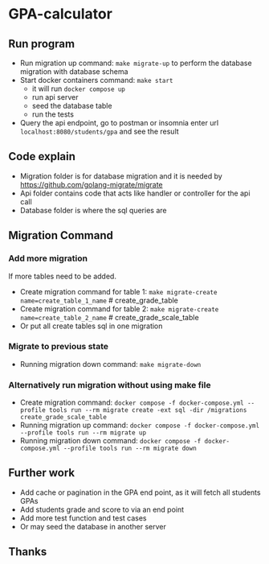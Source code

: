 # GPA-calculator

## Run program

- Run migration up command: `make migrate-up` to perform the database migration with database schema
- Start docker containers command: `make start`
  - it will run `docker compose up`
  - run api server
  - seed the database table
  - run the tests
- Query the api endpoint, go to postman or insomnia enter url `localhost:8080/students/gpa` and see the result

## Code explain

- Migration folder is for database migration and it is needed by https://github.com/golang-migrate/migrate
- Api folder contains code that acts like handler or controller for the api call
- Database folder is where the sql queries are

## Migration Command

### Add more migration

If more tables need to be added.

- Create migration command for table 1: `make migrate-create name=create_table_1_name` # create_grade_table
- Create migration command for table 2: `make migrate-create name=create_table_2_name` # create_grade_scale_table
- Or put all create tables sql in one migration

### Migrate to previous state

- Running migration down command: `make migrate-down`

### Alternatively run migration without using make file

- Create migration command: `docker compose -f docker-compose.yml --profile tools run --rm migrate create -ext sql -dir /migrations create_grade_scale_table`
- Running migration up command: `docker compose -f docker-compose.yml --profile tools run --rm migrate up`
- Running migration down command: `docker compose -f docker-compose.yml --profile tools run --rm migrate down`

## Further work

- Add cache or pagination in the GPA end point, as it will fetch all students GPAs
- Add students grade and score to via an end point
- Add more test function and test cases
- Or may seed the database in another server

## Thanks

